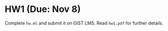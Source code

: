 # HW1 (Due: Nov 8)
Complete ``hw.ml`` and submit it on GIST LMS.
Read ``hw1.pdf`` for further details.

